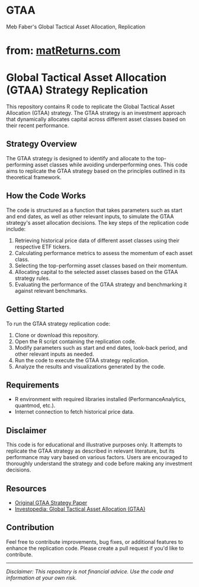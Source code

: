 # GTAA
Meb Faber's Global Tactical Asset Allocation, Replication
# from: [matReturns.com](https://matReturns.com)


# Global Tactical Asset Allocation (GTAA) Strategy Replication

This repository contains R code to replicate the Global Tactical Asset Allocation (GTAA) strategy. The GTAA strategy is an investment approach that dynamically allocates capital across different asset classes based on their recent performance.

## Strategy Overview

The GTAA strategy is designed to identify and allocate to the top-performing asset classes while avoiding underperforming ones. This code aims to replicate the GTAA strategy based on the principles outlined in its theoretical framework.

## How the Code Works

The code is structured as a function that takes parameters such as start and end dates, as well as other relevant inputs, to simulate the GTAA strategy's asset allocation decisions. The key steps of the replication code include:

1. Retrieving historical price data of different asset classes using their respective ETF tickers.
2. Calculating performance metrics to assess the momentum of each asset class.
3. Selecting the top-performing asset classes based on their momentum.
4. Allocating capital to the selected asset classes based on the GTAA strategy rules.
5. Evaluating the performance of the GTAA strategy and benchmarking it against relevant benchmarks.

## Getting Started

To run the GTAA strategy replication code:

1. Clone or download this repository.
2. Open the R script containing the replication code.
3. Modify parameters such as start and end dates, look-back period, and other relevant inputs as needed.
4. Run the code to execute the GTAA strategy replication.
5. Analyze the results and visualizations generated by the code.

## Requirements

- R environment with required libraries installed (PerformanceAnalytics, quantmod, etc.).
- Internet connection to fetch historical price data.

## Disclaimer

This code is for educational and illustrative purposes only. It attempts to replicate the GTAA strategy as described in relevant literature, but its performance may vary based on various factors. Users are encouraged to thoroughly understand the strategy and code before making any investment decisions.

## Resources

- [Original GTAA Strategy Paper](link-to-the-original-paper)
- [Investopedia: Global Tactical Asset Allocation (GTAA)](link-to-relevant-article)

## Contribution

Feel free to contribute improvements, bug fixes, or additional features to enhance the replication code. Please create a pull request if you'd like to contribute.

---

*Disclaimer: This repository is not financial advice. Use the code and information at your own risk.*



























